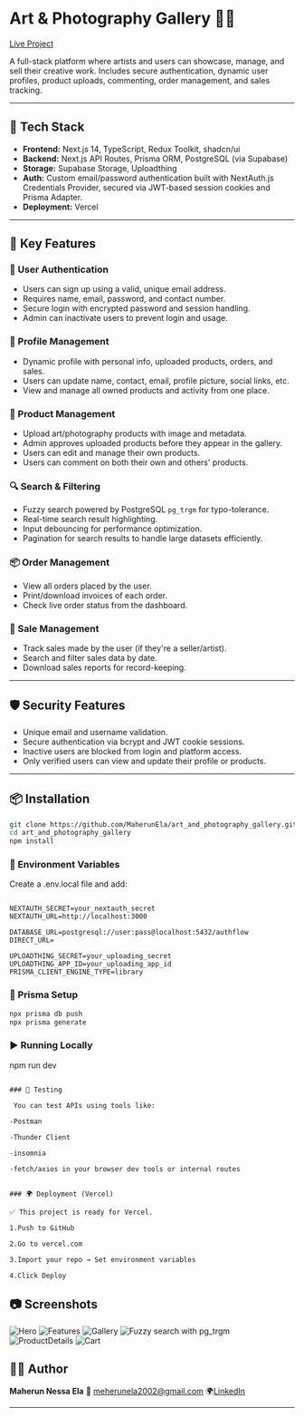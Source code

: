 # Art & Photography Gallery 🎨📸

[Live Project](https://art-and-photography-gallery.vercel.app/)

A full-stack platform where artists and users can showcase, manage, and sell their creative work. Includes secure authentication, dynamic user profiles, product uploads, commenting, order management, and sales tracking.

---

## 🔧 Tech Stack

- **Frontend:** Next.js 14, TypeScript, Redux Toolkit, shadcn/ui
- **Backend:** Next.js API Routes, Prisma ORM, PostgreSQL (via Supabase)
- **Storage:** Supabase Storage, Uploadthing
- **Auth:** Custom email/password authentication built with NextAuth.js Credentials Provider, secured via JWT-based session cookies and Prisma Adapter.
- **Deployment:** Vercel

---

## 🚀 Key Features

### 🔐 User Authentication

- Users can sign up using a valid, unique email address.
- Requires name, email, password, and contact number.
- Secure login with encrypted password and session handling.
- Admin can inactivate users to prevent login and usage.

### 👤 Profile Management

- Dynamic profile with personal info, uploaded products, orders, and sales.
- Users can update name, contact, email, profile picture, social links, etc.
- View and manage all owned products and activity from one place.

### 🎨 Product Management

- Upload art/photography products with image and metadata.
- Admin approves uploaded products before they appear in the gallery.
- Users can edit and manage their own products.
- Users can comment on both their own and others' products.

### 🔍 Search & Filtering

- Fuzzy search powered by PostgreSQL `pg_trgm` for typo-tolerance.
- Real-time search result highlighting.
- Input debouncing for performance optimization.
- Pagination for search results to handle large datasets efficiently.

### 📦 Order Management

- View all orders placed by the user.
- Print/download invoices of each order.
- Check live order status from the dashboard.

### 💸 Sale Management

- Track sales made by the user (if they're a seller/artist).
- Search and filter sales data by date.
- Download sales reports for record-keeping.

---

## 🛡️ Security Features

- Unique email and username validation.
- Secure authentication via bcrypt and JWT cookie sessions.
- Inactive users are blocked from login and platform access.
- Only verified users can view and update their profile or products.

---

## 📦 Installation

```bash
git clone https://github.com/MaherunEla/art_and_photography_gallery.git
cd art_and_photography_gallery
npm install
```

### 🧪 Environment Variables

Create a .env.local file and add:

```env

NEXTAUTH_SECRET=your_nextauth_secret
NEXTAUTH_URL=http://localhost:3000

DATABASE_URL=postgresql://user:pass@localhost:5432/authflow
DIRECT_URL=

UPLOADTHING_SECRET=your_uploading_secret
UPLOADTHING_APP_ID=your_uploading_app_id
PRISMA_CLIENT_ENGINE_TYPE=library

```

### 🧱 Prisma Setup

```bash
npx prisma db push
npx prisma generate

```

### ▶️ Running Locally

npm run dev

```

### 🧪 Testing

 You can test APIs using tools like:

-Postman

-Thunder Client

-insomnia

-fetch/axios in your browser dev tools or internal routes


### 🌍 Deployment (Vercel)

✅ This project is ready for Vercel.

1.Push to GitHub

2.Go to vercel.com

3.Import your repo → Set environment variables

4.Click Deploy

```

## 📷 Screenshots

![Hero](public/assets/images/Hero.jpg)
![Features](public/assets/images/features.jpg)
![Gallery](public/assets/images/Gallery.jpg)
![Fuzzy search with pg_trgm](<public/assets/images/fuzzy search.jpg>)
![ProductDetails](public/assets/images/productdetails.jpg)
![Cart](public/assets/images/cart.jpg)

## 🙋‍♂️ Author

**Maherun Nessa Ela**
📧 meherunela2002@gmail.com
🌍[LinkedIn](www.linkedin.com/in/maherun-nessa-ela)

---

```

```
